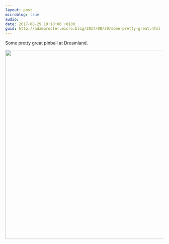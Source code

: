 ```yaml
---
layout: post
microblog: true
audio: 
date: 2017-08-29 19:18:06 +0100
guid: http://adamprocter.micro.blog/2017/08/29/some-pretty-great.html
---
```

Some pretty great pinball at Dreamland.

<img src="http://discursive.adamprocter.co.uk/uploads/2017/dfb54cbfcd.jpg" width="600" height="600" />
